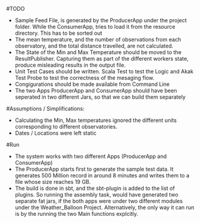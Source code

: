 #TODO
* Sample Feed File, is generated by the ProducerApp under the project folder. While the ConsumerApp, tries to load it from the resource directory. This has to be sorted out 
* The mean temperature, and the number of observations from each observatory, and the total distance travelled, are not calculated.
* The State of the Min and Max Temperature should be moved to the ResultPublisher. Capturing them as part of the different 
workers state, produce misleading results in the output file.
* Unit Test Cases should be written. Scala Test to test the Logic and Akak Test Probe to test the correctness of the mesaging flow.
* Congigurations should be made available from Command Line
* The two Apps ProducerApp and ConsumerApp should have been seperated in two different Jars, so that we can build them separately

#Assumptions / Simplifications:
* Calculating the Min, Max temperatures ignored the different units corresponding to different observatories.
* Dates / Locations were left static 

#Run
* The system works with two different Apps (ProducerApp and ConsumerApp)
* The ProducerApp starts first to generate the sample test data. It generates 500 Million record in around 8 minutes and writes them to a file 
whose size reaches 19 GB.
* The build is done in sbt, and the sbt-plugin is added to the list of plugins. So running the assembly task, would have generated two separate fat jars, if the both apps were under two different modules under the Weather_Balloon Project. Alternatively, the only way it can run is by the running the two Main functions explcitly. 
